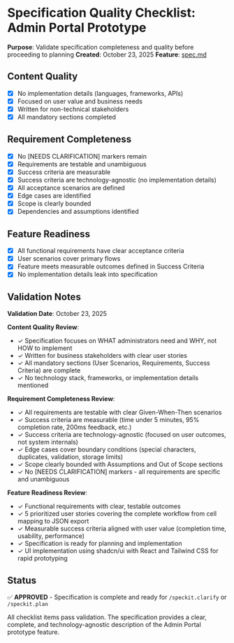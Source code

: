 # Specification Quality Checklist: Admin Portal Prototype

**Purpose**: Validate specification completeness and quality before proceeding to planning
**Created**: October 23, 2025
**Feature**: [spec.md](../spec.md)

## Content Quality

- [x] No implementation details (languages, frameworks, APIs)
- [x] Focused on user value and business needs
- [x] Written for non-technical stakeholders
- [x] All mandatory sections completed

## Requirement Completeness

- [x] No [NEEDS CLARIFICATION] markers remain
- [x] Requirements are testable and unambiguous
- [x] Success criteria are measurable
- [x] Success criteria are technology-agnostic (no implementation details)
- [x] All acceptance scenarios are defined
- [x] Edge cases are identified
- [x] Scope is clearly bounded
- [x] Dependencies and assumptions identified

## Feature Readiness

- [x] All functional requirements have clear acceptance criteria
- [x] User scenarios cover primary flows
- [x] Feature meets measurable outcomes defined in Success Criteria
- [x] No implementation details leak into specification

## Validation Notes

**Validation Date**: October 23, 2025

**Content Quality Review**:

- ✓ Specification focuses on WHAT administrators need and WHY, not HOW to implement
- ✓ Written for business stakeholders with clear user stories
- ✓ All mandatory sections (User Scenarios, Requirements, Success Criteria) are complete
- ✓ No technology stack, frameworks, or implementation details mentioned

**Requirement Completeness Review**:

- ✓ All requirements are testable with clear Given-When-Then scenarios
- ✓ Success criteria are measurable (time under 5 minutes, 95% completion rate, 200ms feedback, etc.)
- ✓ Success criteria are technology-agnostic (focused on user outcomes, not system internals)
- ✓ Edge cases cover boundary conditions (special characters, duplicates, validation, storage limits)
- ✓ Scope clearly bounded with Assumptions and Out of Scope sections
- ✓ No [NEEDS CLARIFICATION] markers - all requirements are specific and unambiguous

**Feature Readiness Review**:

- ✓ Functional requirements with clear, testable outcomes
- ✓ 5 prioritized user stories covering the complete workflow from cell mapping to JSON export
- ✓ Measurable success criteria aligned with user value (completion time, usability, performance)
- ✓ Specification is ready for planning and implementation
- ✓ UI implementation using shadcn/ui with React and Tailwind CSS for rapid prototyping

## Status

✅ **APPROVED** - Specification is complete and ready for `/speckit.clarify` or `/speckit.plan`

All checklist items pass validation. The specification provides a clear, complete, and technology-agnostic description of the Admin Portal prototype feature.
